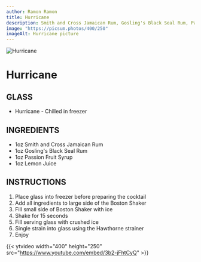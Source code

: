 ```yaml
---
author: Ramon Ramon
title: Hurricane
description: Smith and Cross Jamaican Rum, Gosling's Black Seal Rum, Passion Fruit Syrup, Lemon Juice
image: "https://picsum.photos/400/250"
imageAlt: Hurricane picture
---
```


![Hurricane](https://picsum.photos/400/250 "Picture of Hurricane")

# Hurricane

## GLASS

-   Hurricane - Chilled in freezer

## INGREDIENTS

-   1oz Smith and Cross Jamaican Rum
-   1oz Gosling's Black Seal Rum
-   1oz Passion Fruit Syrup
-   1oz Lemon Juice

## INSTRUCTIONS

1. Place glass into freezer before preparing the cocktail
2. Add all ingredients to large side of the Boston Shaker
3. Fill small side of Boston Shaker with ice
4. Shake for 15 seconds
5. Fill serving glass with crushed ice
6. Single strain into glass using the Hawthorne strainer
7. Enjoy

{{< ytvideo width="400" height="250" src="https://www.youtube.com/embed/3b2-jFhtCyQ" >}}
